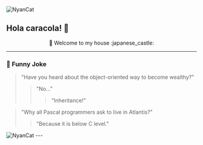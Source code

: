 

<img src="https://github.com/anathayna/anathayna/blob/master/assets/nyancat.gif?raw=1" alt="NyanCat">

## Hola caracola! 👋

<div align="center"> 🚀 Welcome to my house :japanese_castle:</div>

---
### :volcano: Funny Joke

> "Have you heard about the object-oriented way to become wealthy?"
>> "No..."
>>> "Inheritance!"

> "Why all Pascal programmers ask to live in Atlantis?"
>> "Because it is below C level."

<img src="[https://github.com/anathayna/anathayna/blob/master/assets/nyancat.gif?raw=1](https://i.pinimg.com/originals/95/5a/bd/955abdcc338680a95cbfb861a89ccd02.png)" alt="NyanCat">
---
